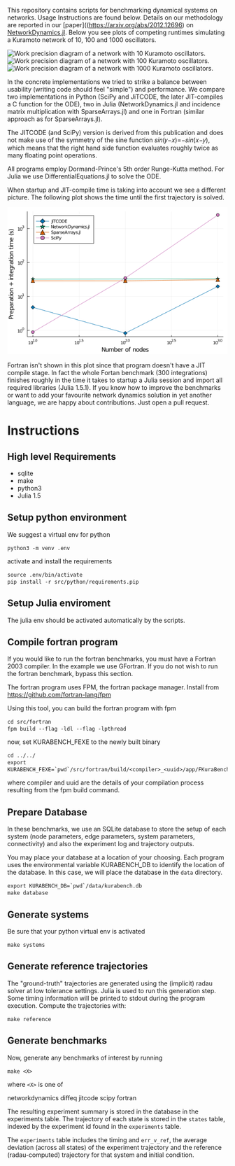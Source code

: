 This repository contains scripts for benchmarking dynamical systems on networks. Usage Instructions are found below. Details on our methodology are reported in our [paper]((https://arxiv.org/abs/2012.12696) on [NetworkDynamics.jl](https://github.com/PIK-ICoN/NetworkDynamics.jl). Below you see plots of competing runtimes simulating a Kuramoto network of 10, 100 and 1000 oscillators.

![Work precision diagram of a network with 10 Kuramoto oscillators.](https://github.com/PIK-ICoNe/NetworkDynamicsBenchmarks/blob/main/utils/plotting/WPD10.png?raw=true)
![Work precision diagram of a network with 100 Kuramoto oscillators.](https://github.com/PIK-ICoNe/NetworkDynamicsBenchmarks/blob/main/utils/plotting/WPD100.png?raw=true)
![Work precision diagram of a network with 1000 Kuramoto oscillators.](https://github.com/PIK-ICoNe/NetworkDynamicsBenchmarks/blob/main/utils/plotting/WPD1000.png?raw=true)

In the concrete implementations we tried to strike a balance between usability (writing code should feel "simple") and performance. We compare two implementations in Python (SciPy and JiTCODE, the later JIT-compiles a C function for the ODE), two in Julia (NetworkDynamics.jl and incidence matrix multiplication with SparseArrays.jl) and one in Fortran (similar approach as for SparseArrays.jl).

The JITCODE (and SciPy) version is derived from this publication and does not make use of the symmetry of the sine function 𝑠𝑖𝑛(𝑦−𝑥)=−𝑠𝑖𝑛(𝑥−𝑦), which means that the right hand side function evaluates roughly twice as many floating point operations.

All programs employ Dormand-Prince's 5th order Runge-Kutta method. For Julia we use DifferentialEquations.jl to solve the ODE.

When startup and JIT-compile time is taking into account we see a different picture. The following plot shows the time until the first trajectory is solved.

![System size vs. total time](https://github.com/PIK-ICoN/NetworkDynamicsBenchmarks/blob/main/utils/plotting/size_vs_jit.png?raw=true)

Fortran isn't shown in this plot since that program doesn't have a JIT compile stage. In fact the whole Fortan benchmark (300 integrations) finishes roughly in the time it takes to startup a Julia session and import all required libraries (Julia 1.5.1).  If you know how to improve the benchmarks or want to add your favourite network dynamics solution in yet another language, we are happy about contributions. Just open a pull request.


# Instructions

## High level Requirements

 - sqlite
 - make
 - python3
 - Julia 1.5

## Setup python environment
We suggest a virtual env for python

```
python3 -m venv .env
```

activate and install the requirements

```
source .env/bin/activate
pip install -r src/python/requirements.pip
```

## Setup Julia enviroment

The julia env should be activated automatically by the scripts.

## Compile fortran program

If you would like to run the fortran benchmarks, you must have a Fortran
2003 compiler. In the example we use GFortran. If you do not wish to run
the fortran benchmark, bypass this section.

The fortran program uses FPM, the fortran package manager. Install from
https://github.com/fortran-lang/fpm

Using this tool, you can build the fortran program with fpm

```
cd src/fortran
fpm build --flag -ldl --flag -lpthread
```

now, set KURABENCH_FEXE to the newly built binary

```
cd ../../
export
KURABENCH_FEXE=`pwd`/src/fortran/build/<compiler>_<uuid>/app/FKuraBenchmark
```

where compiler and uuid are the details of your compilation process
resulting from the fpm build command.

## Prepare Database

In these benchmarks, we use an SQLite database to store the setup of
each system (node parameters, edge parameters, system parameters,
connectivity) and also the experiment log and trajectory outputs.

You may place your database at a location of your choosing. Each program
uses the environmental variable KURABENCH_DB to identify the location of
the database. In this case, we will place the database in the `data`
directory.

```
export KURABENCH_DB=`pwd`/data/kurabench.db
make database
```

## Generate systems

Be sure that your python virtual env is activated

```
make systems
```

## Generate reference trajectories

The "ground-truth" trajectories are generated using the (implicit) radau
solver at low tolerance settings. Julia is used to run this generation
step. Some timing information will be printed to stdout during the
program execution. Compute the trajectories with:

```
make reference
```

## Generate benchmarks

Now, generate any benchmarks of interest by running

```
make <X>
```

where `<X>` is one of

   networkdynamics
   diffeq
   jitcode
   scipy
   fortran

The resulting experiment summary is stored in the database in the
experiments table. The trajectory of each state is stored in the
`states` table, indexed by the experiment id found in the `experiments`
table.

The `experiments` table includes the timing and `err_v_ref`, the average
deviation (across all states) of the experiment trajectory and the
reference (radau-computed) trajectory for that system and initial
condition.
